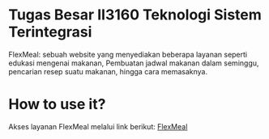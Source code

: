 # Tugas Besar II3160 Teknologi Sistem Terintegrasi
FlexMeal: sebuah website yang menyediakan beberapa layanan seperti edukasi mengenai makanan, Pembuatan jadwal makanan dalam seminggu, pencarian resep suatu makanan, hingga cara memasaknya.

# How to use it?
Akses layanan FlexMeal melalui link berikut:
[FlexMeal](https://flex-meal.vercel.app/)